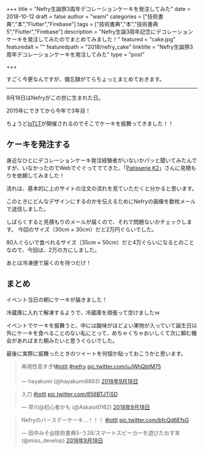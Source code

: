 +++
title = "Nefry生誕祭3周年デコレーションケーキを発注してみた"
date = 2018-10-12
draft = false
author = "wami"
categories = ["技術書典","本","Flutter","Firebase"]
tags = ["技術書典","本","技術書典5","Flutter","Firebase"]
description = "Nefry生誕3周年記念にデコレーションケーキを発注してみたのでまとめてみました！"
featured = "cake.jpg"
featuredalt = ""
featuredpath = "2018/nefry_cake"
linktitle = "Nefry生誕祭3周年デコレーションケーキを発注してみた"
type = "post"

+++

すごく今更なんですが、備忘録がてらちょっとまとめておきます。

-------------

9月18日はNefryがこの世に生まれた日。

2015年にできてから今年で3年目！

ちょうど[IoTLT](https://iotlt.connpass.com/event/98870/)が開催されるのでそこでケーキを振舞ってきました！！

## ケーキを発注する


身近なひとにデコレーションケーキ発注経験者がいないかパッと聞いてみたんですが、いなかったのでWebでぐぐってでてきた、「[Patisserie K2](http://www.patisseriek2.jp/)」さんに見積もりを依頼してみました！

流れは、基本的に上のサイトの注文の流れを見ていただくと分かると思います。

このときにどんなデザインにするのかを伝えるためにNefryの画像を数枚メールで送信しました。

しばらくすると見積もりのメールが届くので、それで問題ないかチェックします。
今回のサイズ（30cm × 30cm）だと2万円ぐらいでした。

80人ぐらいで食べれるサイズ（35cm × 50cm）だと4万ぐらいになるとのことなので、今回は、2万の方にしました。

あとは冷凍便で届くのを待つだけ！

## まとめ

イベント当日の朝にケーキが届きました！

冷蔵庫に入れて解凍するようで、冷蔵庫を頑張って空けましたｗ

イベントでケーキを振舞うと、中には酸味がほどよい果物が入っていて誕生日以外にケーキを食べることのない私にとって、めちゃくちゃおいしくて次に頼む機会があればまた頼みたいと思うぐらいでした。

最後に実際に振舞ったときのツイートを何個か貼っておこうかと思います。

<blockquote class="twitter-tweet" data-lang="ja"><p lang="ja" dir="ltr">再現性高すぎ❗️<a href="https://twitter.com/hashtag/iotlt?src=hash&amp;ref_src=twsrc%5Etfw">#iotlt</a> <a href="https://twitter.com/hashtag/nefry?src=hash&amp;ref_src=twsrc%5Etfw">#nefry</a> <a href="https://t.co/uJWhQbtM75">pic.twitter.com/uJWhQbtM75</a></p>&mdash; hayakumi (@hayakumi8893) <a href="https://twitter.com/hayakumi8893/status/1042027235723497472?ref_src=twsrc%5Etfw">2018年9月18日</a></blockquote>
<script async src="https://platform.twitter.com/widgets.js" charset="utf-8"></script>

<blockquote class="twitter-tweet" data-lang="ja"><p lang="ja" dir="ltr">入刀 <a href="https://twitter.com/hashtag/iotlt?src=hash&amp;ref_src=twsrc%5Etfw">#iotlt</a> <a href="https://t.co/856BTJTiSD">pic.twitter.com/856BTJTiSD</a></p>&mdash; 早川@初心者かも (@Askaiot0162) <a href="https://twitter.com/Askaiot0162/status/1042029359857455104?ref_src=twsrc%5Etfw">2018年9月18日</a></blockquote>
<script async src="https://platform.twitter.com/widgets.js" charset="utf-8"></script>

<blockquote class="twitter-tweet" data-lang="ja"><p lang="ja" dir="ltr">Nefryのバースデーケーキ…！！！ <a href="https://twitter.com/hashtag/iotlt?src=hash&amp;ref_src=twsrc%5Etfw">#iotlt</a> <a href="https://t.co/bfcQd6EfsG">pic.twitter.com/bfcQd6EfsG</a></p>&mdash; 田中みそ@技術書典5-う28/スマートスピーカーを遊びたおす本 (@miso_develop) <a href="https://twitter.com/miso_develop/status/1042026755836403712?ref_src=twsrc%5Etfw">2018年9月18日</a></blockquote>
<script async src="https://platform.twitter.com/widgets.js" charset="utf-8"></script>
